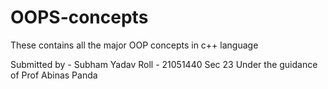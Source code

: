 # OOPS-concepts
These contains all the major OOP concepts in c++ language 

Submitted by - Subham Yadav 
Roll - 21051440
Sec 23
Under the guidance of Prof Abinas Panda

